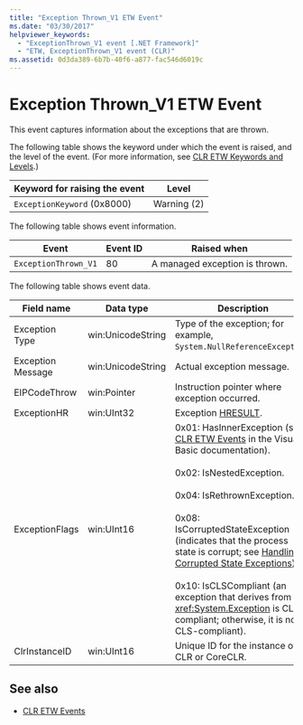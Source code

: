 ```yaml
---
title: "Exception Thrown_V1 ETW Event"
ms.date: "03/30/2017"
helpviewer_keywords: 
  - "ExceptionThrown_V1 event [.NET Framework]"
  - "ETW, ExceptionThrown_V1 event (CLR)"
ms.assetid: 0d3da389-6b7b-40f6-a877-fac546d6019c
---
```

# Exception Thrown_V1 ETW Event
This event captures information about the exceptions that are thrown.  
  
 The following table shows the keyword under which the event is raised, and the level of the event. (For more information, see [CLR ETW Keywords and Levels](clr-etw-keywords-and-levels.md).)  
  
|Keyword for raising the event|Level|  
|-----------------------------------|-----------|  
|`ExceptionKeyword` (0x8000)|Warning (2)|  
  
 The following table shows event information.  
  
|Event|Event ID|Raised when|  
|-----------|--------------|-----------------|  
|`ExceptionThrown_V1`|80|A managed exception is thrown.|  
  
 The following table shows event data.  
  
|Field name|Data type|Description|  
|----------------|---------------|-----------------|  
|Exception Type|win:UnicodeString|Type of the exception; for example, `System.NullReferenceException`.|  
|Exception Message|win:UnicodeString|Actual exception message.|  
|EIPCodeThrow|win:Pointer|Instruction pointer where exception occurred.|  
|ExceptionHR|win:UInt32|Exception [HRESULT](https://docs.microsoft.com/openspecs/windows_protocols/ms-erref/0642cb2f-2075-4469-918c-4441e69c548a).|  
|ExceptionFlags|win:UInt16|0x01: HasInnerException (see [CLR ETW Events](clr-etw-events.md) in the Visual Basic documentation).<br /><br /> 0x02: IsNestedException.<br /><br /> 0x04: IsRethrownException.<br /><br /> 0x08: IsCorruptedStateException (indicates that the process state is corrupt; see [Handling Corrupted State Exceptions](https://docs.microsoft.com/archive/msdn-magazine/2009/february/clr-inside-out-handling-corrupted-state-exceptions)).<br /><br /> 0x10: IsCLSCompliant (an exception that derives from <xref:System.Exception> is CLS-compliant; otherwise, it is not CLS-compliant).|  
|ClrInstanceID|win:UInt16|Unique ID for the instance of CLR or CoreCLR.|  
  
## See also

- [CLR ETW Events](clr-etw-events.md)
